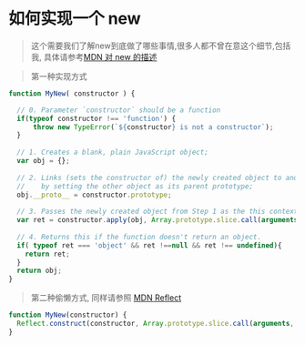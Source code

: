 # 如何实现一个 new
> 这个需要我们了解new到底做了哪些事情,很多人都不曾在意这个细节,包括我, 具体请参考[MDN 对 new 的描述](https://developer.mozilla.org/en-US/docs/Web/JavaScript/Reference/Operators/new#Description)

> 第一种实现方式
```javascript
function MyNew( constructor ) {

  // 0. Parameter `constructor` should be a function 
  if(typeof constructor !== 'function') {
      throw new TypeError(`${constructor} is not a constructor`);
  }
  
  // 1. Creates a blank, plain JavaScript object;
  var obj = {};
  
  // 2. Links (sets the constructor of) the newly created object to another object 
  //    by setting the other object as its parent prototype;
  obj.__proto__ = constructor.prototype;
  
  // 3. Passes the newly created object from Step 1 as the this context;
  var ret = constructor.apply(obj, Array.prototype.slice.call(arguments, 1));
  
  // 4. Returns this if the function doesn't return an object.
  if( typeof ret === 'object' && ret !==null && ret !== undefined){
    return ret;  
  }
  return obj;
}

```

> 第二种偷懒方式, 同样请参照 [MDN Reflect](https://developer.mozilla.org/en-US/docs/Web/JavaScript/Reference/Global_Objects/Reflect/construct)
```javascript
function MyNew(constructor) {
  Reflect.construct(constructor, Array.prototype.slice.call(arguments, 1));
}
```

